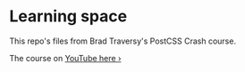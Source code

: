 # Learning space

This repo's files from Brad Traversy's PostCSS Crash course.  
  
  The course on [YouTube here ›](https://youtu.be/SP8mSVSAh6s)